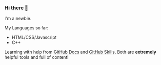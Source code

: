 ### Hi there 👋

I'm a newbie. 
<!-- Add purposes (to show that I'm learning) -->

My Languages so far:
- HTML/CSS/Javascript
- C++

Learning with help from [GitHub Docs](https://docs.github.com/) and [GitHub Skills](https://skills.github.com/). Both are **extremely** helpful tools and full of content!

<!--
**Drummingcoder/Drummingcoder** is a ✨ _special_ ✨ repository because its `README.md` (this file) appears on your GitHub profile.

Here are some ideas to get you started:

- 🔭 I’m currently working on ...
- 🌱 I’m currently learning ...
- 👯 I’m looking to collaborate on ...
- 🤔 I’m looking for help with ...
- 💬 Ask me about ...
- 📫 How to reach me: ...
- 😄 Pronouns: ...
- ⚡ Fun fact: ...
-->
